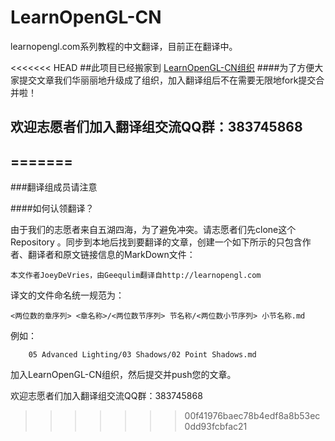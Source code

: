 # LearnOpenGL-CN
learnopengl.com系列教程的中文翻译，目前正在翻译中。

<<<<<<< HEAD
##此项目已经搬家到 [LearnOpenGL-CN组织](https://github.com/LearnOpenGL-CN/LearnOpenGL-CN)
####为了方便大家提交文章我们华丽丽地升级成了组织，加入翻译组后不在需要无限地fork提交合并啦！

欢迎志愿者们加入翻译组交流QQ群：383745868
---
=======
---
###翻译组成员请注意

####如何认领翻译？

由于我们的志愿者来自五湖四海，为了避免冲突。请志愿者们先clone这个Repository 。同步到本地后找到要翻译的文章，创建一个如下所示的只包含作者、翻译者和原文链接信息的MarkDown文件：
    
    本文作者JoeyDeVries，由Geequlim翻译自http://learnopengl.com

译文的文件命名统一规范为：

    <两位数的章序列> <章名称>/<两位数节序列> 节名称/<两位数小节序列> 小节名称.md
    
例如：

        05 Advanced Lighting/03 Shadows/02 Point Shadows.md
        
加入LearnOpenGL-CN组织，然后提交并push您的文章。

欢迎志愿者们加入翻译组交流QQ群：383745868
>>>>>>> 00f41976baec78b4edf8a8b53ec0dd93fcbfac21
